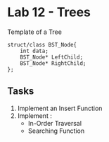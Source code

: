 # Lab 12 - Trees

Template of a Tree
~~~
struct/class BST_Node{
	int data;
	BST_Node* LeftChild;
	BST_Node* RightChild;
};
~~~
## Tasks 
1. Implement an Insert Function
2. Implement :
	* In-Order Traversal
	* Searching Function